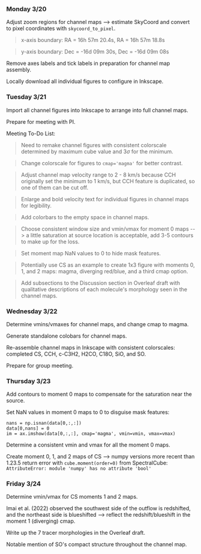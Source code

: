 ### Monday 3/20

Adjust zoom regions for channel maps --> estimate SkyCoord and convert to pixel coordinates with `skycoord_to_pixel`.

> x-axis boundary: RA = 16h 57m 20.4s, RA = 16h 57m 18.8s

> y-axis boundary: Dec = -16d 09m 30s, Dec = -16d 09m 08s

Remove axes labels and tick labels in preparation for channel map assembly. 

Locally download all individual figures to configure in Inkscape.

### Tuesday 3/21 

Import all channel figures into Inkscape to arrange into full channel maps.

Prepare for meeting with PI.

Meeting To-Do List:

> Need to remake channel figures with consistent colorscale determined by maximum cube value and $3\sigma$ for the minimum.

> Change colorscale for figures to `cmap='magma'` for better contrast. 

> Adjust channel map velocity range to 2 - 8 km/s because CCH originally set the minimum to 1 km/s, but CCH feature is duplicated, so one of them can be cut off.

> Enlarge and bold velocity text for individual figures in channel maps for legibility. 

> Add colorbars to the empty space in channel maps. 

> Choose consistent window size and vmin/vmax for moment 0 maps --> a little saturation at source location is acceptable, add 3-5 contours to make up for the loss.  

> Set moment map NaN values to 0 to hide mask features. 

> Potentially use CS as an example to create 1x3 figure with moments 0, 1, and 2 maps: magma, diverging red/blue, and a third cmap option. 

> Add subsections to the Discussion section in Overleaf draft with qualitative descriptions of each molecule's morphology seen in the channel maps. 

### Wednesday 3/22

Determine vmins/vmaxes for channel maps, and change cmap to magma.

Generate standalone colobars for channel maps.

Re-assemble channel maps in Inkscape with consistent colorscales: completed CS, CCH, c-C3H2, H2CO, C18O, SiO, and SO.

Prepare for group meeting.

### Thursday 3/23

Add contours to moment 0 maps to compensate for the saturation near the source.

Set NaN values in moment 0 maps to 0 to disguise mask features:

```
nans = np.isnan(data[0,:,:])
data[0,nans] = 0
im = ax.imshow(data[0,:,:], cmap='magma', vmin=vmin, vmax=vmax)
```

Determine a consistent vmin and vmax for all the moment 0 maps.

Create moment 0, 1, and 2 maps of CS --> numpy versions more recent than 1.23.5 return error with `cube.moment(order=0)` from SpectralCube: `AttributeError: module 'numpy' has no attribute 'bool'`

### Friday 3/24

Determine vmin/vmax for CS moments 1 and 2 maps.

Imai et al. (2022) observed the southwest side of the outflow is redshifted, and the northeast side is blueshifted --> reflect the redshift/blueshift in the moment 1 (diverging) cmap.

Write up the 7 tracer morphologies in the Overleaf draft.

Notable mention of SO's compact structure throughout the channel map. 
